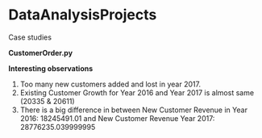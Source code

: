 # DataAnalysisProjects
Case studies

**CustomerOrder.py**

**Interesting observations**
1) Too many new customers added and lost in year 2017.
2) Existing Customer Growth for Year 2016 and Year 2017 is almost same (20335 & 20611)
3) There is a big difference in between New Customer Revenue in Year 2016: 18245491.01 and New Customer Revenue Year 2017: 28776235.039999995
